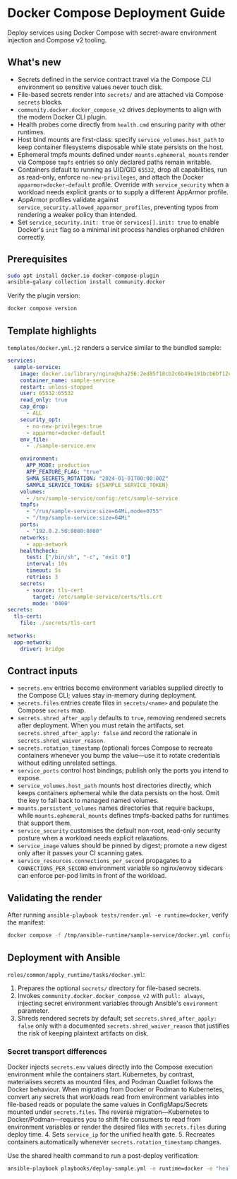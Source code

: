# Docker Compose Deployment Guide

Deploy services using Docker Compose with secret-aware environment injection and Compose v2 tooling.

## What's new

- Secrets defined in the service contract travel via the Compose CLI environment so sensitive values never touch disk.
- File-based secrets render into `secrets/` and are attached via Compose `secrets` blocks.
- `community.docker.docker_compose_v2` drives deployments to align with the modern Docker CLI plugin.
- Health probes come directly from `health.cmd` ensuring parity with other runtimes.
- Host bind mounts are first-class: specify `service_volumes.host_path` to keep container filesystems disposable while state persists on the host.
- Ephemeral tmpfs mounts defined under `mounts.ephemeral_mounts` render via Compose `tmpfs` entries so only declared paths remain writable.
- Containers default to running as UID/GID `65532`, drop all capabilities, run as read-only, enforce `no-new-privileges`, and attach the Docker `apparmor=docker-default` profile. Override with `service_security` when a workload needs explicit grants or to supply a different AppArmor profile.
- AppArmor profiles validate against `service_security.allowed_apparmor_profiles`, preventing typos from rendering a weaker policy than intended.
- Set `service_security.init: true` or `services[].init: true` to enable Docker's `init` flag so a minimal init process handles orphaned children correctly.

## Prerequisites

```bash
sudo apt install docker.io docker-compose-plugin
ansible-galaxy collection install community.docker
```

Verify the plugin version:

```bash
docker compose version
```

## Template highlights

`templates/docker.yml.j2` renders a service similar to the bundled sample:

```yaml
services:
  sample-service:
    image: docker.io/library/nginx@sha256:2ed85f18cb2c6b49e191bcb6bf12c0c07d63f3937a05d9f5234170d4f8df5c94
    container_name: sample-service
    restart: unless-stopped
    user: 65532:65532
    read_only: true
    cap_drop:
      - ALL
    security_opt:
      - no-new-privileges:true
      - apparmor=docker-default
    env_file:
      - ./sample-service.env

    environment:
      APP_MODE: production
      APP_FEATURE_FLAG: "true"
      SHMA_SECRETS_ROTATION: "2024-01-01T00:00:00Z"
      SAMPLE_SERVICE_TOKEN: ${SAMPLE_SERVICE_TOKEN}
    volumes:
      - /srv/sample-service/config:/etc/sample-service
    tmpfs:
      - "/run/sample-service:size=64Mi,mode=0755"
      - "/tmp/sample-service:size=64Mi"
    ports:
      - "192.0.2.50:8080:8080"
    networks:
      - app-network
    healthcheck:
      test: ["/bin/sh", "-c", "exit 0"]
      interval: 10s
      timeout: 5s
      retries: 3
    secrets:
      - source: tls-cert
        target: /etc/sample-service/certs/tls.crt
        mode: '0400'
secrets:
  tls-cert:
    file: ./secrets/tls-cert

networks:
  app-network:
    driver: bridge
```

## Contract inputs

- `secrets.env` entries become environment variables supplied directly to the Compose CLI; values stay in-memory during deployment.
- `secrets.files` entries create files in `secrets/<name>` and populate the Compose `secrets` map.
- `secrets.shred_after_apply` defaults to `true`, removing rendered secrets after deployment. When you must retain the artifacts,
  set `secrets.shred_after_apply: false` and record the rationale in `secrets.shred_waiver_reason`.
- `secrets.rotation_timestamp` (optional) forces Compose to recreate containers whenever you bump the value—use it to rotate credentials without editing unrelated settings.
- `service_ports` control host bindings; publish only the ports you intend to expose.
- `service_volumes.host_path` mounts host directories directly, which keeps containers ephemeral while the data persists on the host. Omit the key to fall back to managed named volumes.
- `mounts.persistent_volumes` names directories that require backups, while `mounts.ephemeral_mounts` defines tmpfs-backed paths for runtimes that support them.
- `service_security` customises the default non-root, read-only security posture when a workload needs explicit relaxations.
- `service_image` values should be pinned by digest; promote a new digest only after it passes your CI scanning gates.
- `service_resources.connections_per_second` propagates to a `CONNECTIONS_PER_SECOND` environment variable so nginx/envoy
  sidecars can enforce per-pod limits in front of the workload.

## Validating the render

After running `ansible-playbook tests/render.yml -e runtime=docker`, verify the manifest:

```bash
docker compose -f /tmp/ansible-runtime/sample-service/docker.yml config
```

## Deployment with Ansible

`roles/common/apply_runtime/tasks/docker.yml`:

1. Prepares the optional `secrets/` directory for file-based secrets.
2. Invokes `community.docker.docker_compose_v2` with `pull: always`, injecting secret environment variables through Ansible's `environment` parameter.
3. Shreds rendered secrets by default; set `secrets.shred_after_apply: false` only with a documented `secrets.shred_waiver_reason`
   that justifies the risk of keeping plaintext artifacts on disk.

### Secret transport differences

Docker injects `secrets.env` values directly into the Compose execution environment while the containers start. Kubernetes, by
contrast, materialises secrets as mounted files, and Podman Quadlet follows the Docker behaviour. When migrating from Docker or
Podman to Kubernetes, convert any secrets that workloads read from environment variables into file-based reads or populate the
same values in ConfigMaps/Secrets mounted under `secrets.files`. The reverse migration—Kubernetes to Docker/Podman—requires you
to shift file consumers to read from environment variables or render the desired files with `secrets.files` during deploy time.
4. Sets `service_ip` for the unified health gate.
5. Recreates containers automatically whenever `secrets.rotation_timestamp` changes.

Use the shared health command to run a post-deploy verification:

```bash
ansible-playbook playbooks/deploy-sample.yml -e runtime=docker -e "health.cmd=['/bin/sh','-c','exit 0']"
```
